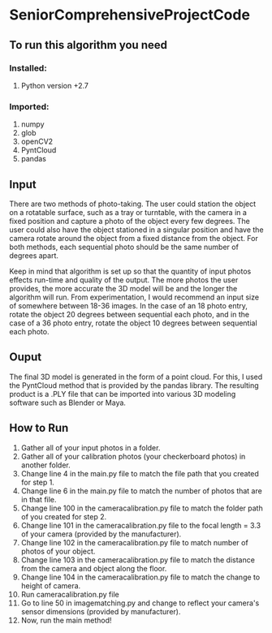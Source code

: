 # SeniorComprehensiveProjectCode

## To run this algorithm you need 
### Installed:
  1) Python version +2.7
### Imported:
  1) numpy
  2) glob
  3) openCV2
  4) PyntCloud
  5) pandas
  
## Input
There are two methods of photo-taking. The user could station the object on a rotatable surface, such as a tray or turntable, with the camera in a fixed position and capture a photo of the object every few degrees. The user could also have the object stationed in a singular position and have the camera rotate around the object from a fixed distance from the object. For both methods, each sequential photo should be the same number of degrees apart. 

Keep in mind that algorithm is set up so that the quantity of input photos effects run-time and quality of the output. The more photos the user provides, the more accurate the 3D model will be and the longer the algorithm will run. From experimentation, I would recommend an input size of somewhere between 18-36 images. In the case of an 18 photo entry, rotate the object 20 degrees between sequential each photo, and in the case of a 36 photo entry, rotate the object 10 degrees between sequential each photo.

## Ouput
The final 3D model is generated in the form of a point cloud. For this, I used the PyntCloud method that is provided by the pandas library. The resulting product is a .PLY file that can be imported into various 3D modeling software such as Blender or Maya.

## How to Run
1) Gather all of your input photos in a folder.
2) Gather all of your calibration photos (your checkerboard photos) in another folder. 
3) Change line 4 in the main.py file to match the file path that you created for step 1.
3) Change line 6 in the main.py file to match the number of photos that are in that file.
4) Change line 100 in the cameracalibration.py file to match the folder path of you created for step 2.
5) Change line 101 in the cameracalibration.py file to the focal length = 3.3 of your camera (provided by the manufacturer).
6) Change line 102 in the cameracalibration.py file to match number of photos of your object.
7) Change line 103 in the cameracalibration.py file to match the distance from the camera and object along the floor.
8) Change line 104 in the cameracalibration.py file to match the change to height of camera.
9) Run cameracalibration.py file
10) Go to line 50 in imagematching.py and change to reflect your camera's sensor dimensions (provided by manufacturer).
11) Now, run the main method!
